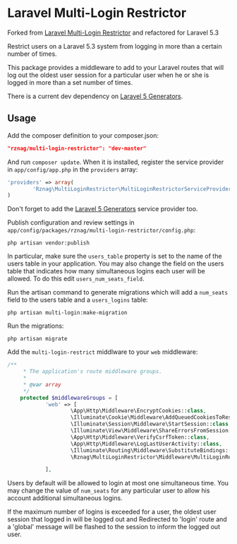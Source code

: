 Laravel Multi-Login Restrictor
=============================

Forked from [Laravel Multi-Login Restrictor](https://github.com/jonstavis/laravel-multi-login-restrictor) and refactored for Laravel 5.3

Restrict users on a Laravel 5.3 system from logging in more than a certain number of times.

This package provides a middleware to add to your Laravel routes that will log out the oldest user session for a particular user when he or she is logged in more than a set number of times.

There is a current dev dependency on [Laravel 5 Generators](https://github.com/laracasts/Laravel-5-Generators-Extended).

## Usage

Add the composer definition to your composer.json:

```json
"rznag/multi-login-restrictor": "dev-master"
```

And run `composer update`.  When it is installed, register the service provider in `app/config/app.php` in the `providers` array:

```php
'providers' => array(
        'Rznag\MultiLoginRestrictor\MultiLoginRestrictorServiceProvider',
)        
```
Don't forget to add the [Laravel 5 Generators](https://github.com/laracasts/Laravel-5-Generators-Extended) service provider too.

Publish configuration and review settings in `app/config/packages/rznag/multi-login-restrictor/config.php`:

```
php artisan vendor:publish
```

In particular, make sure the `users_table` property is set to the name of the users table in your application.  You may also change the field on the users table that indicates how many simultaneous logins each user will be allowed.  To do this edit `users_num_seats_field`.

Run the artisan command to generate migrations which will add a `num_seats` field to the users table and a `users_logins` table:

```
php artisan multi-login:make-migration
```

Run the migrations:

```
php artisan migrate
```

Add the `multi-login-restrict` middlware to your `web` middleware:

```php
/**
	 * The application's route middleware groups.
	 *
	 * @var array
	 */
	protected $middlewareGroups = [
			'web' => [
					\App\Http\Middleware\EncryptCookies::class,
					\Illuminate\Cookie\Middleware\AddQueuedCookiesToResponse::class,
					\Illuminate\Session\Middleware\StartSession::class,
					\Illuminate\View\Middleware\ShareErrorsFromSession::class,
					\App\Http\Middleware\VerifyCsrfToken::class,
					\App\Http\Middleware\LogLastUserActivity::class,
					\Illuminate\Routing\Middleware\SubstituteBindings::class,
					\Rznag\MultiLoginRestrictor\Middleware\MultiLoginRestrictorMiddleware::class,

			],
```

Users by default will be allowed to login at most one simultaneous time.  You may change the value of `num_seats` for any particular user to allow his account additional simultaneous logins.

If the maximum number of logins is exceeded for a user, the oldest user session that logged in will be logged out and Redirected to 'login' route and a 'global' message will be flashed to the session to inform the logged out user.

